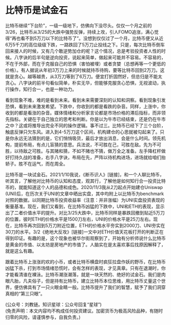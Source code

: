 # 比特币是试金石

比特币继续“下台阶”，一级一级地下，仿佛向下没尽头。仅仅一个月之前的3/26，比特币从3/25的大跌中强势反弹，持续上攻，引人FOMO追涨，满心觉得“再也看不到5万刀以下的比特币了”。没想到仅仅过了一个月，比特币便又从近6万5千刀的高位级级下跌，一路跌回了5万刀止投线之下。只是，每次比特币倒车回来接人的时候，又有几个敢逆势加仓的呢？这个情况，总是考验投资者人性的时候。八字诀的后半句是逆向投资，说起来简单，做起来可能并不容易。不容易的，不在于外部，而在于克服自己的恐惧（害怕被埋）或者贪婪（总想再等一个更低的价格）。有人据说从年初3万刀上来的时候就持币待购，要等比特币回到2万刀。这就是贪心。越等越贵，从3万刀等到了6万刀。便宜打折固然好，但总归是不能太贪心。八字诀的前半句看似简单，朴实无华，但能够克服贪心恐惧，无视波动，执行操作，知行合一，也是一种功力。

看到现象不难，难的是看到未来。看到未来需要深刻的认知和洞察。看到现象引发恐惧，看到未来激发希望。下跌中，你收到的都是看跌的杂音。同样，上涨中，你收到的都是看涨的杂音。媒体情绪和分析家言论都是市场价格的滞后指标，而非领先指标。关键在于自己独立的思考和判断。你是以为牛市已经结束，还是仍在牛市之中？这或将推导出完全不同的操作逻辑。事不过三。比特币已经下了三个台阶，触底反弹只欠东风。进入到4-5万刀这个区间，机构建仓的心思就被勾起来了。只是你永远无法猜到的是，它们悄悄吸货，最后才放出消息，会是什么时间。领先机构，提前布局，有点儿盲猜的意思。兵法说，不可胜在己，可胜在敌。先为不可胜，以待敌之可胜。与其赌和猜，不如不赌也不猜，做万全之准备。左手降杠杆做好打持久战的准备，右手八字诀，布局在先，严阵以待机构进场，进场就给咱们抬轿子。胜不在运气，而在周全。

比特币是一块试金石。2021/1/10我说，《断币识人》[链接]，和一个人聊比特币，听其言，了解他对比特币的认知和态度，观其行，了解他是如何知行合一投资比特币的，就能知道这个人的品德和成色。2020/11/3我从2刀起点开始建仓Uniswap (UNI)后，在历次关于UNI的文章中晒出实盘，其中均附上以比特币为benchmark对照的数据，以同期比特币投资收益率（注意：并非涨幅）为UNI实盘投资表现的衡量基准。现在，我们又看到，在比特币凶猛的下跌中，UNI和ETH的表现，显示出了二者价值水平的提升。对比3/25大跌中，比特币同样是暴跌回撤到贴近5万刀的位置，彼时ETH的价格水平是1500刀左右，UNI的价格水平是25刀左右。现在，比特币再次回到5万刀附近位置，ETH的价格水平夯实到2000刀、UNI夯实在30刀的水平。3/2《绝地大反攻》[链接]一文中对ETH价值天花板打开的判断正在得到印证。有趣的是，这个现象也被华尔街观察到了，开始有分析师说什么比特币是黄金的市值、以太坊是房地产的市值了。人脑实在是太喜欢事后找原因解释了，就是这么有趣。

跟着比特币上涨涨的欢的小币，或者比特币横盘时疯狂拉盘作妖的野币，在比特币凶猛下杀，打到市场情绪恐慌时，会有怎样的表现，才见真章。只有在退潮时，你才能看清谁在裸泳。比特币潮涨潮落，就是一块天然的、绝好的试金石。我们是肉眼凡胎，凡夫俗子，但是持有比特币，建立比特币本位思维，用比特币丈量这个世界，便仿佛具有了一只火眼金睛一般。比特币提升了我们的智慧，赋予了我们洞穿真相的“第三只眼”。

(公众号：刘教链。知识星球：公众号回复“星球”) \
(免责声明：本文内容均不构成任何投资建议。加密货币为极高风险品种，有随时归零的风险，请谨慎参与，自我负责。)
